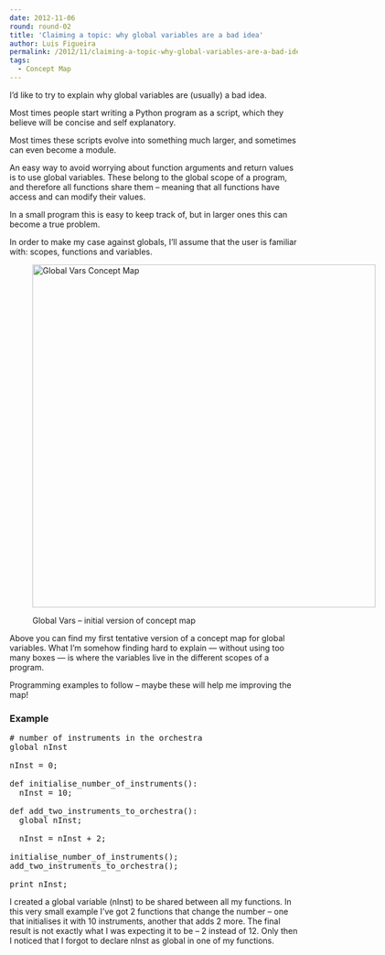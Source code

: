 ```yaml
---
date: 2012-11-06
round: round-02
title: 'Claiming a topic: why global variables are a bad idea'
author: Luis Figueira
permalink: /2012/11/claiming-a-topic-why-global-variables-are-a-bad-idea/
tags:
  - Concept Map
---
```

I&#8217;d like to try to explain why global variables are (usually) a bad idea.

Most times people start writing a Python program as a script, which they believe will be concise and self explanatory.

Most times these scripts evolve into something much larger, and sometimes can even become a module.

An easy way to avoid worrying about function arguments and return values is to use global variables. These belong to the global scope of a program, and therefore all functions share them &#8211; meaning that all functions have access and can modify their values.

In a small program this is easy to keep track of, but in larger ones this can become a true problem.

In order to make my case against globals, I&#8217;ll assume that the user is familiar with: scopes, functions and variables.<figure id="attachment_1119" style="width: 600px;" class="wp-caption alignnone">

[<img class="size-full wp-image-1119" title="Global Vars Concept Map" src="http://teaching.software-carpentry.org/wp-content/uploads/2012/11/globals_v0.11.png" alt="Global Vars Concept Map" width="600" />][1]<figcaption class="wp-caption-text">Global Vars &#8211; initial version of concept map</figcaption></figure> 
Above you can find my first tentative version of a concept map for global variables. What I&#8217;m somehow finding hard to explain — without using too many boxes — is where the variables live in the different scopes of a program.

Programming examples to follow &#8211; maybe these will help me improving the map!

### Example

<pre># number of instruments in the orchestra
global nInst

nInst = 0;

def initialise_number_of_instruments():
  nInst = 10;

def add_two_instruments_to_orchestra():
  global nInst;

  nInst = nInst + 2;

initialise_number_of_instruments();
add_two_instruments_to_orchestra();

print nInst;
</pre>

I created a global variable (nInst) to be shared between all my functions. In this very small example I&#8217;ve got 2 functions that change the number &#8211; one that initialises it with 10 instruments, another that adds 2 more. The final result is not exactly what I was expecting it to be &#8211; 2 instead of 12. Only then I noticed that I forgot to declare nInst as global in one of my functions.

 [1]: http://teaching.software-carpentry.org/wp-content/uploads/2012/11/globals_v0.11.png
